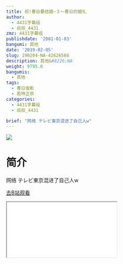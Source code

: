 ```yaml
---
title: 祝!春日要结婚~３～春日的婚礼
author:
  - 4431字幕组
  - 叔叔_4431
zmz: 4431字幕组
publishdate: '2001-01-03'
bangumi: 其他
date: '2019-02-05'
slug: 190204-NA-42626566
description: 其他&#8226;NA
weight: 9795.0
bangumis:
  - 其他
tags:
  - 春日俊彰
  - 若林正恭
categories:
  - 4431字幕组
  - 叔叔_4431

brief: "网络 テレビ東京混进了自己人w"
---
```

![](https://i.imgur.com/tX80WWV.jpg)
# 简介  
网络
テレビ東京混进了自己人w  

[去B站观看](https://www.bilibili.com/video/av42626566/)
<div class ="resp-container"><iframe class="testiframe" src="//player.bilibili.com/player.html?aid=42626566"", scrolling="no", allowfullscreen="true" > </iframe></div> 
